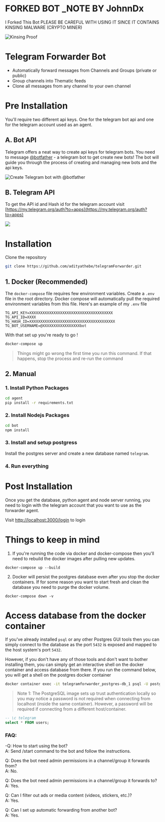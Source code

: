 
# FORKED BOT _NOTE BY JohnnDx
I Forked This Bot
PLEASE BE CAREFUL WITH USING IT SINCE IT CONTAINS KINSING MALWARE (CRYPTO MINER)

<img src="https://i.imgur.com/zm41w34l.png" alt="Kinsing Proof" />




# Telegram Forwarder Bot

- Automatically forward messages from Channels and Groups (private or public)
- Group channels into Thematic feeds
- Clone all messages from any channel to your own channel

# Pre Installation

You'll require two different api keys. One for the telegram bot api and one for the telegram account used as an agent.

## A. Bot API

Telegram offers a neat way to create api keys for telegram bots. You need to message [@botfather](https://t.me/botfather) - a telegram bot to get create new bots! The bot will guide you through the process of creating and managing new bots and the api keys.

![Create Telegram bot with @botfather](https://i.imgur.com/DNeoeTO.png)

## B. Telegram API

To get the API id and Hash id for the telegram account visit [https://my.telegram.org/auth?to=apps](https://my.telegram.org/auth?to=apps)

![](https://i.imgur.com/KJ1kDDO.png)

# Installation

Clone the repository

```bash
git clone https://github.com/adityathebe/telegramForwarder.git
```

## 1. Docker (Recommended)

The `docker-compose` file requires few environment variables. Create a `.env` file in the root directory. Docker compose will automatically pull the required environment variables from this file. Here's an example of my `.env` file

```docker
TG_API_KEY=XXXXXXXXXXXXXXXXXXXXXXXXXXXXXXXXXXXXXX
TG_API_ID=XXXX
TG_HASH_ID=XXXXXXXXXXXXXXXXXXXXXXXXXXXXXXXXXXXXXXX
TG_BOT_USERNAME=@XXXXXXXXXXXXXXXXXbot
```

With that set up you're ready to go !

```bash
docker-compose up
```

> Things might go wrong the first time you run this command. If that happens, stop the process and re-run the command

## 2. Manual

### 1. Install Python Packages

```bash
cd agent
pip install -r requirements.txt
```

### 2. Install Nodejs Packages

```bash
cd bot
npm install
```

### 3. Install and setup postgress

Install the postgres server and create a new database named `telegram`.

### 4. Run everything

# Post Installation

Once you get the database, python agent and node server running, you need to login with the telegram account that you want to use as the forwarder agent.

Visit [http://localhost:3000/login](http://localhost:3000/login) to login

# Things to keep in mind

1. If you're running the code via docker and docker-compose then you'll need to rebuild the docker images after pulling new updates.

```
docker-compose up --build
```

2. Docker will persist the postgres database even after you stop the docker containers. If for some reason you want to start fresh and clean the database you need to purge the docker volume.

```
docker-compose down -v
```

# Access database from the docker container

If you've already installed `psql` or any other Postgres GUI tools then you can simply connect to the database as the port `5432` is exposed and mapped to the host system's port `5432`.

However, if you don't have any of those tools and don't want to bother installing them, you can simply get an interactive shell on the docker container and access database from there. If you run the command below, you will get a shell on the postgres docker container

```bash
docker container exec -it telegramforwarder_postgres-db_1 psql -U postgres
```

> Note 1: The PostgreSQL image sets up trust authentication locally so you may notice a password is not required when connecting from localhost (inside the same container). However, a password will be required if connecting from a different host/container.

```sql
-- \c telegram
select * FROM users;
```

### FAQ:

-Q: How to start using the bot?  
A: Send /start command to the bot and follow the instructions.

Q: Does the bot need admin permissions in a channel/group it forwards from?  
A: No.

Q: Does the bot need admin permissions in a channel/group it forwards to?  
A: Yes.

Q: Can I filter out ads or media content (videos, stickers, etc.)?  
A: Yes.

Q: Can I set up automatic forwarding from another bot?  
A: Yes.
